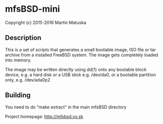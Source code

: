 # mfsBSD-mini

Copyright (c) 2015-2016 Martin Matuska <mm at FreeBSD.org>

## Description

This is a set of scripts that generates a small bootable image, ISO file or 
tar archive from a installed FreeBSD system. The image gets completely loaded
into memory.

The image may be written directly using dd(1) onto any bootable block device,
e.g. a hard disk or a USB stick e.g. /dev/da0, or a bootable partition only, 
e.g. /dev/ada0p2

## Building

You need to do "make extract" in the main mfsBSD directory 

Project homepage: http://mfsbsd.vx.sk
